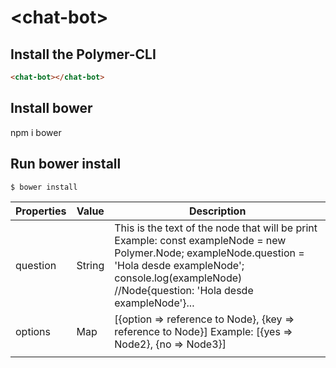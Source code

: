 # \<chat-bot\>

## Install the Polymer-CLI

```html
<chat-bot></chat-bot>
```

## Install bower
npm i bower

## Run bower install

```
$ bower install
```

| Properties | Value  | Description                                                                                                                                                                                                              |
|------------|--------|--------------------------------------------------------------------------------------------------------------------------------------------------------------------------------------------------------------------------|
| question   | String | This is the text of the node that will be print Example:  const exampleNode = new Polymer.Node; exampleNode.question = 'Hola desde exampleNode';  console.log(exampleNode) //Node{question: 'Hola desde exampleNode'}... |
| options    | Map    | [{option => reference to Node}, {key => reference to Node}] Example:  [{yes => Node2}, {no => Node3}]                                                                                                                    |
|            |        |                                                                                                                                                                                                                          |